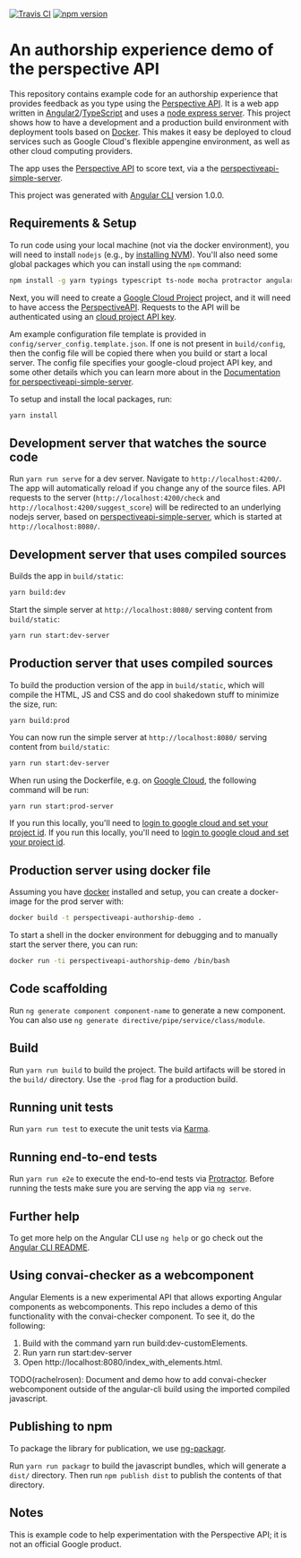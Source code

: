[![Travis CI](https://travis-ci.org/conversationai/perspectiveapi-authorship-demo.svg?branch=master)](https://travis-ci.org/conversationai/perspectiveapi-authorship-demo) [![npm version](https://badge.fury.io/js/%40conversationai%2Fperspectiveapi-authorship-demo.svg)](https://badge.fury.io/js/%40conversationai%2Fperspectiveapi-authorship-demo)

# An authorship experience demo of the perspective API

This repository contains example code for an authorship experience that provides feedback as you type using the [Perspective API](http://www.perspectiveapi.com/). It is a web app written in
[Angular2](https://angular.io/)/[TypeScript](https://www.typescriptlang.org/) and uses a [node express server](https://expressjs.com/). This project shows how to have a development and a production
build environment with deployment tools based on [Docker](https://www.docker.com/). This makes it easy be deployed to cloud services such as Google Cloud's flexible appengine environment, as well as other cloud computing providers.

The app uses the [Perspective API](http://www.perspectiveapi.com/) to score text, via a
the [perspectiveapi-simple-server](https://github.com/conversationai/perspectiveapi-simple-server).

This project was generated with [Angular CLI](https://github.com/angular/angular-cli) version 1.0.0.

## Requirements & Setup

To run code using your local machine (not via the docker
environment), you will need to install `nodejs` (e.g., by [installing NVM](https://github.com/creationix/nvm)). You'll also need some global packages which you can install using the `npm` command:

```bash
npm install -g yarn typings typescript ts-node mocha protractor angular-cli karma-cli
```

Next, you will need to create a
[Google Cloud Project](http://cloud.google.com) project, and it will need to have access the [PerspectiveAPI](https://www.perspectiveapi.com). Requests to the API will be authenticated using an [cloud project API key](https://support.google.com/cloud/answer/6158862?hl=en).

Am example configuration file template is provided in `config/server_config.template.json`. If one is not present in `build/config`, then the config file will be copied there when you build or start a local server. The config file specifies your google-cloud project API key, and some other details which you can learn more about in the [Documentation for perspectiveapi-simple-server](https://github.com/conversationai/perspectiveapi-simple-server/blob/master/README.md).

To setup and install the local packages, run:

```bash
yarn install
```

## Development server that watches the source code

Run `yarn run serve` for a dev server. Navigate to `http://localhost:4200/`.
The app will automatically reload if you change any of the source files.
API requests to the server (`http://localhost:4200/check` and
`http://localhost:4200/suggest_score`) will be redirected to an underlying nodejs server,
based on [perspectiveapi-simple-server](https://github.com/conversationai/perspectiveapi-simple-server),
which is started at `http://localhost:8080/`.

## Development server that uses compiled sources

Builds the app in `build/static`:

```bash
yarn build:dev
```

Start the simple server at `http://localhost:8080/` serving content from `build/static`:

```bash
yarn run start:dev-server
```

## Production server that uses compiled sources

To build the production version of the app in `build/static`, which will compile the HTML, JS and CSS
and do cool shakedown stuff to minimize the size, run:

```
yarn build:prod
```

You can now run the simple server at `http://localhost:8080/` serving content from `build/static`:

```bash
yarn run start:dev-server
```

When run using the Dockerfile, e.g. on [Google Cloud](https://cloud.google.com/sdk/gcloud/), the following command will be run:

```bash
yarn run start:prod-server
```

If you run this locally, you'll need to [login to google cloud and set your project id](https://cloud.google.com/sdk/docs/initializing).
If you run this locally, you'll need to [login to google cloud and set your project id](https://cloud.google.com/sdk/docs/initializing).

## Production server using docker file

Assuming you have [docker](https://www.docker.com/) installed and setup, you can create a docker-image for the prod server with:

```bash
docker build -t perspectiveapi-authorship-demo .
```

To start a shell in the docker environment for debugging and to manually start
the server there, you can run:

```bash
docker run -ti perspectiveapi-authorship-demo /bin/bash
```

## Code scaffolding

Run `ng generate component component-name` to generate a new component. You can also use `ng generate directive/pipe/service/class/module`.

## Build

Run `yarn run build` to build the project. The build artifacts will be stored in the `build/` directory. Use the `-prod` flag for a production build.

## Running unit tests

Run `yarn run test` to execute the unit tests via [Karma](https://karma-runner.github.io).

## Running end-to-end tests

Run `yarn run e2e` to execute the end-to-end tests via [Protractor](http://www.protractortest.org/).
Before running the tests make sure you are serving the app via `ng serve`.

## Further help

To get more help on the Angular CLI use `ng help` or go check out the [Angular CLI README](https://github.com/angular/angular-cli/blob/master/README.md).

## Using convai-checker as a webcomponent

Angular Elements is a new experimental API that allows exporting Angular
components as webcomponents. This repo includes a demo of this functionality
with the convai-checker component. To
see it, do the following:
1. Build with the command yarn run build:dev-customElements.
2. Run yarn run start:dev-server
3. Open http://localhost:8080/index_with_elements.html.

TODO(rachelrosen): Document and demo how to add convai-checker webcomponent outside of the angular-cli build using the imported compiled javascript.

## Publishing to npm

To package the library for publication, we use [ng-packagr](https://github.com/dherges/ng-packagr).

Run `yarn run packagr` to build the javascript bundles, which will generate a
`dist/` directory. Then run `npm publish dist` to publish the contents of that
directory.

## Notes

This is example code to help experimentation with the Perspective API; it is not an official Google product.
